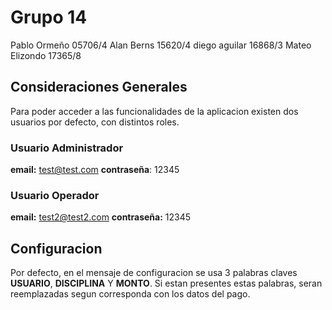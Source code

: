 # Grupo 14

Pablo Ormeño 05706/4
Alan Berns 15620/4
diego aguilar 16868/3
Mateo Elizondo 17365/8

## Consideraciones Generales

Para poder acceder a las funcionalidades de la aplicacion existen dos usuarios por defecto, con distintos roles.

### Usuario Administrador

**email:** test@test.com
**contraseña**: 12345

### Usuario Operador

**email:** test2@test2.com
**contraseña:** 12345

## Configuracion

Por defecto, en el mensaje de configuracion se usa 3 palabras claves **USUARIO**, **DISCIPLINA** Y **MONTO**.
Si estan presentes estas palabras, seran reemplazadas segun corresponda con los datos del pago.
